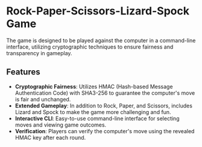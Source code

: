 # Rock-Paper-Scissors-Lizard-Spock Game

The game is designed to be played against the computer in a command-line interface, utilizing cryptographic techniques to ensure fairness and transparency in gameplay.

## Features

- **Cryptographic Fairness**: Utilizes HMAC (Hash-based Message Authentication Code) with SHA3-256 to guarantee the computer's move is fair and unchanged.
- **Extended Gameplay**: In addition to Rock, Paper, and Scissors, includes Lizard and Spock to make the game more challenging and fun.
- **Interactive CLI**: Easy-to-use command-line interface for selecting moves and viewing game outcomes.
- **Verification**: Players can verify the computer's move using the revealed HMAC key after each round.
